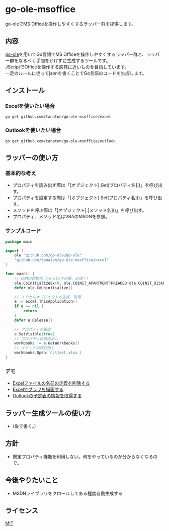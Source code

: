 go-ole-msoffice
====
go-oleでMS Officeを操作しやすくするラッパー群を提供します。
## 内容
[go-ole](https://github.com/go-ole/go-ole)を用いてGo言語でMS Officeを操作しやすくするラッパー群と、ラッパー群をなるべく手間をかけずに生成するツールです。  
JScriptでOfficeを操作する感覚に近いものを目指しています。  
一定のルールに従ってjsonを書くことでGo言語のコードを生成します。  

## インストール
### Excelを使いたい場合
`go get github.com/tanaton/go-ole-msoffice/excel`

### Outlookを使いたい場合
`go get github.com/tanaton/go-ole-msoffice/outlook`

## ラッパーの使い方
### 基本的な考え
- プロパティを読み出す際は「\[オブジェクト\].Get\[プロパティ名\]()」を呼び出す。
- プロパティを設定する際は「\[オブジェクト\].Set\[プロパティ名\]()」を呼び出す。
- メソッドを呼ぶ際は「\[オブジェクト\].\[メソッド名\]()」を呼び出す。
- プロパティ、メソッド名はVBAのMSDNを参照。

### サンプルコード
```go
package main

import (
	ole "github.com/go-ole/go-ole"
	"github.com/tanaton/go-ole-msoffice/excel"
)

func main() {
	// COMの初期化（go-oleで必要。必須！）
	ole.CoInitializeEx(0, ole.COINIT_APARTMENTTHREADED|ole.COINIT_DISABLE_OLE1DDE)
	defer ole.CoUninitialize()

	// エクセルオブジェクトの生成、取得
	e := excel.ThisApplication()
	if e == nil {
		return
	}
	defer e.Release()

	// プロパティの設定
	e.SetVisible(true)
	// プロパティの読み出し
	workbooks := e.GetWorkbooks()
	// メソッドの呼び出し
	workbooks.Open(`C:\test.xlsx`)
}
```

### デモ
- [Excelファイルの名前の定義を削除する](https://github.com/tanaton/go-ole-msoffice/blob/master/example/excel/namedelete/namedelete.go)
- [Excelでグラフを描画する](https://github.com/tanaton/go-ole-msoffice/blob/master/example/excel/graph/graph.go)
- [Outlookの予定表の情報を取得する](https://github.com/tanaton/go-ole-msoffice/blob/master/example/outlook/calendar_read/calendar_read.go)

## ラッパー生成ツールの使い方
- (後で書く。)

## 方針
- 既定プロパティ機能を利用しない。何をやっているのか分からなくなるので。

## 今後やりたいこと
- MSDNライブラリをクロールしてある程度自動生成する

## ライセンス
[MIT](https://github.com/tanaton/go-ole-msoffice/blob/master/LICENSE.txt)
